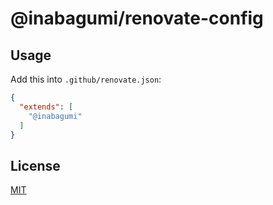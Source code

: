 # @inabagumi/renovate-config

## Usage

Add this into `.github/renovate.json`:

```json
{
  "extends": [
    "@inabagumi"
  ]
}
```

## License

[MIT](LICENSE)
